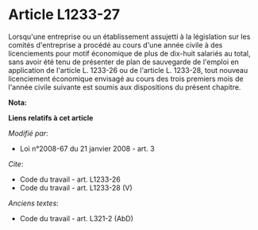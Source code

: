 # Article L1233-27

Lorsqu'une entreprise ou un établissement assujetti à la législation sur les comités d'entreprise a procédé au cours d'une
année civile à des licenciements pour motif économique de plus de dix-huit salariés au total, sans avoir été tenu de
présenter de plan de sauvegarde de l'emploi en application de l'article L. 1233-26 ou de l'article L. 1233-28, tout nouveau
licenciement économique envisagé au cours des trois premiers mois de l'année civile suivante est soumis aux dispositions du
présent chapitre.

**Nota:**



**Liens relatifs à cet article**

_Modifié par_:

  - Loi n°2008-67 du 21 janvier 2008 - art. 3

_Cite_:

  - Code du travail - art. L1233-26
  - Code du travail - art. L1233-28 (V)

_Anciens textes_:

  - Code du travail - art. L321-2 (AbD)
